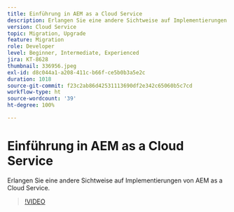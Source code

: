 ```yaml
---
title: Einführung in AEM as a Cloud Service
description: Erlangen Sie eine andere Sichtweise auf Implementierungen von AEM as a Cloud Service.
version: Cloud Service
topic: Migration, Upgrade
feature: Migration
role: Developer
level: Beginner, Intermediate, Experienced
jira: KT-8628
thumbnail: 336956.jpeg
exl-id: d8c044a1-a208-411c-b66f-ce5b0b3a5e2c
duration: 1018
source-git-commit: f23c2ab86d42531113690df2e342c65060b5c7cd
workflow-type: ht
source-wordcount: '39'
ht-degree: 100%

---
```


# Einführung in AEM as a Cloud Service

Erlangen Sie eine andere Sichtweise auf Implementierungen von AEM as a Cloud Service.

>[!VIDEO](https://video.tv.adobe.com/v/336956?quality=12&learn=on)
